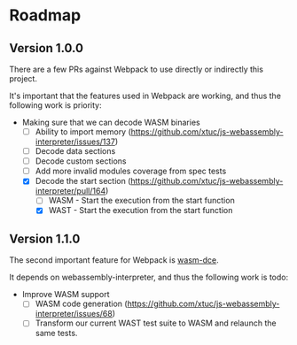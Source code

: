 # Roadmap

## Version 1.0.0

There are a few PRs against Webpack to use directly or indirectly this project.

It's important that the features used in Webpack are working, and thus the following work is priority:
- Making sure that we can decode WASM binaries
  - [ ] Ability to import memory (https://github.com/xtuc/js-webassembly-interpreter/issues/137)
  - [ ] Decode data sections
  - [ ] Decode custom sections
  - [ ] Add more invalid modules coverage from spec tests
  - [x] Decode the start section (https://github.com/xtuc/js-webassembly-interpreter/pull/164)
    - [ ] WASM - Start the execution from the start function
    - [x] WAST - Start the execution from the start function
    
## Version 1.1.0

The second important feature for Webpack is [wasm-dce](https://github.com/xtuc/wasm-dce).

It depends on webassembly-interpreter, and thus the following work is todo:
- Improve WASM support
  - [ ] WASM code generation (https://github.com/xtuc/js-webassembly-interpreter/issues/68)
  - [ ] Transform our current WAST test suite to WASM and relaunch the same tests.
